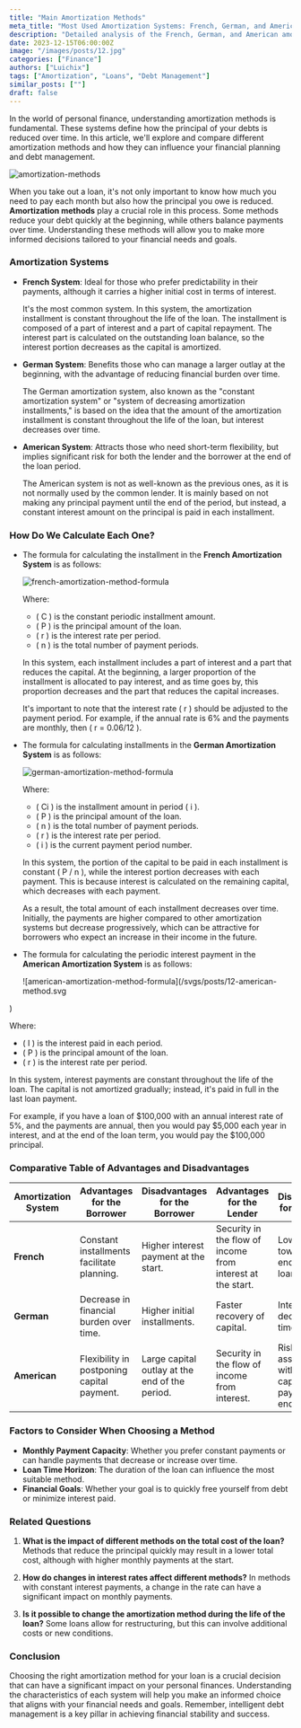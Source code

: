 ```yaml
---
title: "Main Amortization Methods"
meta_title: "Most Used Amortization Systems: French, German, and American"
description: "Detailed analysis of the French, German, and American amortization systems, including a comparative table of their advantages and disadvantages for both lenders and borrowers."
date: 2023-12-15T06:00:00Z
image: "/images/posts/12.jpg"
categories: ["Finance"]
authors: ["Luichix"]
tags: ["Amortization", "Loans", "Debt Management"]
similar_posts: [""]
draft: false
---
```


In the world of personal finance, understanding amortization methods is fundamental. These systems define how the principal of your debts is reduced over time. In this article, we'll explore and compare different amortization methods and how they can influence your financial planning and debt management.

![amortization-methods](/images/posts/12.jpg)

When you take out a loan, it's not only important to know how much you need to pay each month but also how the principal you owe is reduced. **Amortization methods** play a crucial role in this process. Some methods reduce your debt quickly at the beginning, while others balance payments over time. Understanding these methods will allow you to make more informed decisions tailored to your financial needs and goals.

### Amortization Systems

- **French System**: Ideal for those who prefer predictability in their payments, although it carries a higher initial cost in terms of interest.

  It's the most common system. In this system, the amortization installment is constant throughout the life of the loan. The installment is composed of a part of interest and a part of capital repayment. The interest part is calculated on the outstanding loan balance, so the interest portion decreases as the capital is amortized.

- **German System**: Benefits those who can manage a larger outlay at the beginning, with the advantage of reducing financial burden over time.

  The German amortization system, also known as the "constant amortization system" or "system of decreasing amortization installments," is based on the idea that the amount of the amortization installment is constant throughout the life of the loan, but interest decreases over time.

- **American System**: Attracts those who need short-term flexibility, but implies significant risk for both the lender and the borrower at the end of the loan period.

  The American system is not as well-known as the previous ones, as it is not normally used by the common lender. It is mainly based on not making any principal payment until the end of the period, but instead, a constant interest amount on the principal is paid in each installment.

### How Do We Calculate Each One?

- The formula for calculating the installment in the **French Amortization System** is as follows:

  ![french-amortization-method-formula](/svgs/posts/12-french-method.svg)

  Where:

  - ( C ) is the constant periodic installment amount.
  - ( P ) is the principal amount of the loan.
  - ( r ) is the interest rate per period.
  - ( n ) is the total number of payment periods.

  In this system, each installment includes a part of interest and a part that reduces the capital. At the beginning, a larger proportion of the installment is allocated to pay interest, and as time goes by, this proportion decreases and the part that reduces the capital increases.

  It's important to note that the interest rate ( r ) should be adjusted to the payment period. For example, if the annual rate is 6% and the payments are monthly, then ( r = 0.06/12 ).

- The formula for calculating installments in the **German Amortization System** is as follows:

  ![german-amortization-method-formula](/svgs/posts/12-german-method.svg)

  Where:

  - ( Ci ) is the installment amount in period ( i ).
  - ( P ) is the principal amount of the loan.
  - ( n ) is the total number of payment periods.
  - ( r ) is the interest rate per period.
  - ( i ) is the current payment period number.

  In this system, the portion of the capital to be paid in each installment is constant ( P / n ), while the interest portion decreases with each payment. This is because interest is calculated on the remaining capital, which decreases with each payment.

  As a result, the total amount of each installment decreases over time. Initially, the payments are higher compared to other amortization systems but decrease progressively, which can be attractive for borrowers who expect an increase in their income in the future.

- The formula for calculating the periodic interest payment in the **American Amortization System** is as follows:

  ![american-amortization-method-formula](/svgs/posts/12-american-method.svg

)

Where:

- ( I ) is the interest paid in each period.
- ( P ) is the principal amount of the loan.
- ( r ) is the interest rate per period.

In this system, interest payments are constant throughout the life of the loan. The capital is not amortized gradually; instead, it's paid in full in the last loan payment.

For example, if you have a loan of $100,000 with an annual interest rate of 5%, and the payments are annual, then you would pay $5,000 each year in interest, and at the end of the loan term, you would pay the $100,000 principal.

### Comparative Table of Advantages and Disadvantages

| Amortization System | Advantages for the Borrower                | Disadvantages for the Borrower                 | Advantages for the Lender                                  | Disadvantages for the Lender                                |
| ------------------- | ------------------------------------------ | ---------------------------------------------- | ---------------------------------------------------------- | ----------------------------------------------------------- |
| **French**          | Constant installments facilitate planning. | Higher interest payment at the start.          | Security in the flow of income from interest at the start. | Lower interest towards the end of the loan.                 |
| **German**          | Decrease in financial burden over time.    | Higher initial installments.                   | Faster recovery of capital.                                | Interest income decreases over time.                        |
| **American**        | Flexibility in postponing capital payment. | Large capital outlay at the end of the period. | Security in the flow of income from interest.              | Risk associated with the single capital payment at the end. |

### Factors to Consider When Choosing a Method

- **Monthly Payment Capacity**: Whether you prefer constant payments or can handle payments that decrease or increase over time.
- **Loan Time Horizon**: The duration of the loan can influence the most suitable method.
- **Financial Goals**: Whether your goal is to quickly free yourself from debt or minimize interest paid.

### Related Questions

1. **What is the impact of different methods on the total cost of the loan?**
   Methods that reduce the principal quickly may result in a lower total cost, although with higher monthly payments at the start.

2. **How do changes in interest rates affect different methods?**
   In methods with constant interest payments, a change in the rate can have a significant impact on monthly payments.

3. **Is it possible to change the amortization method during the life of the loan?**
   Some loans allow for restructuring, but this can involve additional costs or new conditions.

### Conclusion

Choosing the right amortization method for your loan is a crucial decision that can have a significant impact on your personal finances. Understanding the characteristics of each system will help you make an informed choice that aligns with your financial needs and goals. Remember, intelligent debt management is a key pillar in achieving financial stability and success.
